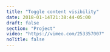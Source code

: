 ```yaml
---
title: "Toggle content visibility"
date: 2018-01-14T21:38:44-05:00
draft: false
section: "Project"
video: "https://vimeo.com/253357007"
noTitle: false
---
```


